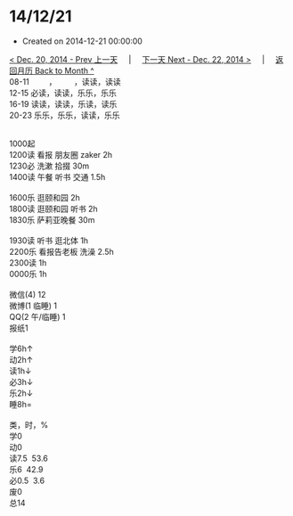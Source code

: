 # 14/12/21

- Created on 2014-12-21 00:00:00

[< Dec. 20, 2014 - Prev 上一天](/_archived/lifelogs/2014/12/d20.md) &nbsp; &nbsp; | &nbsp; &nbsp; [下一天 Next - Dec. 22, 2014 >](/_archived/lifelogs/2014/12/d22.md) &nbsp; &nbsp; |  &nbsp; &nbsp; [返回月历 Back to Month ^](/_archived/lifelogs/2014/12/index.md)
<br/>08-11         ，        ，读读，读读<br/>12-15 必读，读读，乐乐，乐乐<br/>16-19 读读，读读，乐读，读乐<br/>20-23 乐乐，乐乐，读读，乐乐<div><br/></div>1000起<br/>1200读 看报 朋友圈 zaker 2h<br/>1230必 洗漱 拾掇 30m<br/>1400读 午餐 听书 交通 1.5h<div><br/></div>1600乐 逛颐和园 2h<br/>1800读 逛颐和园 听书 2h<br/>1830乐 萨莉亚晚餐 30m<div><br/></div>1930读 听书 逛北体 1h<br/>2200乐 看报告老板 洗澡 2.5h<br/>2300读 1h</div><div>0000乐 1h<br/><div><br/></div>微信(4) 12<br/>微博(1 临睡) 1<br/>QQ(2 午/临睡) 1<br/>报纸1<div><br/></div>学6h↑<br/>动2h↑<br/>读1h↓<br/>必3h↓<br/>乐2h↓<br/>睡8h=<div><br/></div>类，时，%<br/>学0<br/>动0<br/>读7.5  53.6<br/>乐6  42.9<br/>必0.5  3.6<br/>废0<br/>总14</div>
